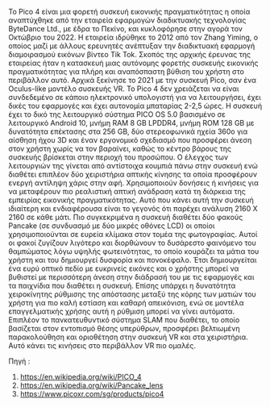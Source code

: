 Το Pico 4 είναι μια φορετή συσκευή εικονικής πραγματικότητας η οποία αναπτύχθηκε από την εταιρεία εφαρμογών διαδικτυακής τεχνολογίας ByteDance Ltd., με έδρα το Πεκίνο, και κυκλοφόρησε στην αγορά τον Οκτώβριο του 2022. Η εταιρεία ιδρύθηκε το 2012 από τον Zhang Yiming, ο οποίος μαζί με άλλους ερευνητές ανέπτυξαν την διαδικτυακή εφαρμογή διαμοιρασμού εικόνων βίντεο Tik Tok. Σκοπός της αρχικής έρευνας της εταιρείας ήταν η κατασκευή μιας αυτόνομης φορετής συσκευής εικονικής πραγματικότητας για πλήρη και αναπόσπαστη βύθιση του χρήστη στο περιβάλλον αυτό. Αρχικά ξεκίνησε το 2021 με την συσκευή Pico, σαν ένα Oculus-like μοντέλο συσκευής VR. To Pico 4 δεν χρειάζεται να είναι συνδεδεμένο σε κάποιο ηλεκτρονικό υπολογιστή για να λειτουργήσει, έχει δικές του εφαρμογές και έχει αυτονομία μπαταρίας 2-2,5 ώρες.  Η συσκευή έχει το δικό της λειτουργικό σύστημα PICO OS 5.0 βασισμένο σε λειτουργικό Android 10, μνήμη RAM 8 GB LPDDR4, μνήμη ROM 128 GB με δυνατότητα επέκτασης στα 256 GB, δύο στερεοφωνικά ηχεία 360ο για αίσθηση ήχου 3D και έναν εργονομικό σχεδιασμό που προσφέρει άνεση στον χρήστη χωρίς να τον βαραίνει, καθώς το κέντρο βάρους της συσκευής βρίσκεται στην περιοχή του προσώπου. Ο έλεγχος των λειτουργιών της γίνεται από αντίστοιχα κουμπιά πάνω στην συσκευή ενώ διαθέτει επιπλέον δύο χειριστήρια απτικής κίνησης τα οποία προσφέρουν ενεργή αντίληψη χάρις στην αφή. Χρησιμοποιούν δονήσεις ή κινήσεις για να μεταφέρουν πιο ρεαλιστική απτική ανάδραση κατά τη διάρκεια της εμπειρίας εικονικής πραγματικότητας.
 Αυτό που κάνει αυτή την συσκευή ιδιαίτερη και ενδιαφέρουσα είναι το γεγονός ότι παρέχει ανάλυση 2160 Χ 2160 σε κάθε μάτι. Πιο συγκεκριμένα η συσκευή διαθέτει δύο φακούς Pancake (σε συνδυασμό με δύο μικρές οθόνες LCD) οι οποίοι χρησιμοποιούνται σε ευρεία κλίμακα στον τομέα της φωτογραφίας. Αυτοί οι φακοί ζυγίζουν λιγότερο και διορθώνουν το δυσάρεστο φαινόμενο του θαμπώματος λόγω υψηλής φωτεινότητας, το οποίο κουράζει τα μάτια του χρήστη και του δημιουργεί δυσφορία και πονοκέφαλο. Έτσι δημιουργείται ένα ευρύ οπτικό πεδίο με ευκρινείς εικόνες και ο χρήστης μπορεί να βυθιστεί με περισσότερη άνεση στην διάδρασή του με τις εφαρμογές και τα παιχνίδια που διαθέτει η συσκευή. Επίσης υπάρχει η δυνατότητα χειροκίνητης ρύθμισης της απόστασης μεταξύ της κόρης των ματιών του χρήστη για πιο καλή εστίαση και καθαρή απεικόνιση, ενώ σε μοντέλα επαγγελματικής χρήσης αυτή η ρύθμιση μπορεί να γίνει αυτόματα. 
Επιπλέον το πανκατευθυντικό σύστημα SLAM που διαθέτει, το οποίο βασίζεται στον εντοπισμό θέσης υπερύθρων, προσφέρει βελτιωμένη παρακολούθηση και οριοθέτηση στην συσκευή VR και στα χειριστήρια. Αυτό κάνει τις κινήσεις στο περιβάλλον VR πιο ομαλές.

Πηγή :
1.	https://en.wikipedia.org/wiki/PICO_4
2.	https://en.wikipedia.org/wiki/Pancake_lens
3.	https://www.picoxr.com/sg/products/pico4

